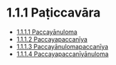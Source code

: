 # 1.1.1 Paṭiccavāra

* [1.1.1.1 Paccayānuloma](1.1.1/1.1.1.1.md)
* [1.1.1.2 Paccayapaccanīya](1.1.1/1.1.1.2.md)
* [1.1.1.3 Paccayānulomapaccanīya](1.1.1/1.1.1.3.md)
* [1.1.1.4 Paccayapaccanīyānuloma](1.1.1/1.1.1.4.md)
